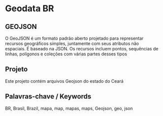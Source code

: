 # Geodata BR

## GEOJSON

O GeoJSON é um formato padrão aberto projetado para representar recursos geográficos simples, juntamente com seus atributos não espaciais. É baseado na JSON. Os recursos incluem pontos, sequências de linhas, polígonos e coleções com várias partes desses tipos

## Projeto

Este projeto contém arquivos Geojson do estado do Ceará

## Palavras-chave / Keywords

BR, Brasil, Brazil, mapa, map, mapas, maps, Geojson, geo, json
